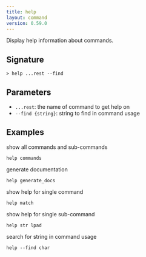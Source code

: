 ```yaml
---
title: help
layout: command
version: 0.59.0
---
```


Display help information about commands.

## Signature

```> help ...rest --find```

## Parameters

 -  `...rest`: the name of command to get help on
 -  `--find {string}`: string to find in command usage

## Examples

show all commands and sub-commands
```shell
help commands
```

generate documentation
```shell
help generate_docs
```

show help for single command
```shell
help match
```

show help for single sub-command
```shell
help str lpad
```

search for string in command usage
```shell
help --find char
```

